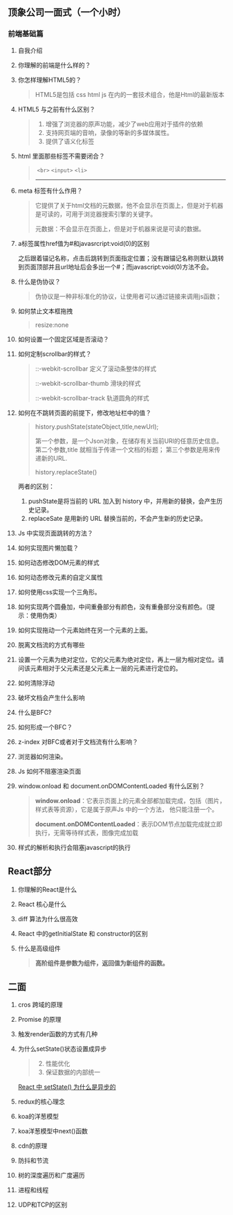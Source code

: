 ## 顶象公司一面式（一个小时）

### 前端基础篇

1. 自我介绍

2. 你理解的前端是什么样的？

3. 你怎样理解HTML5的？

   > HTML5是包括 css html js 在内的一套技术组合，他是Html的最新版本

4. HTML5 与之前有什么区别？

   > 1. 增强了浏览器的原声功能，减少了web应用对于插件的依赖
   > 2. 支持网页端的音响，录像的等新的多媒体属性。
   > 3. 提供了语义化标签

5. html 里面那些标签不需要闭合？

   > <img> `<br>` `<input>`  `<li>`  <hr>

6. meta 标签有什么作用？

   > 它提供了关于html文档的元数据，他不会显示在页面上，但是对于机器是可读的，可用于浏览器搜索引擎的关键字。
   >
   > 元数据：不会显示在页面上，但是对于机器来说是可读的数据。

7. a标签属性href值为#和javasrcript:void(0)的区别

   之后跟着锚记名称，点击后跳转到页面指定位置；没有跟锚记名称则默认跳转到页面顶部并且url地址后会多出一个#；而javascript:void(0)方法不会。

8. 什么是伪协议？

   > 伪协议是一种非标准化的协议，让使用者可以通过链接来调用js函数； 

9. 如何禁止文本框拖拽

   > resize:none

10. 如何设置一个固定区域是否滚动？

11. 如何定制scrollbar的样式？

    > ::-webkit-scrollbar   定义了滚动条整体的样式
    >
    > ::-webkit-scrollbar-thumb 滑块的样式
    >
    > ::-webkit-scrollbar-track 轨道圆角的样式

12. 如何在不跳转页面的前提下，修改地址栏中的值？

    > history.pushState(stateObject,title,newUrl);
    >
    > 第一个参数，是一个Json对象，在储存有关当前URl的任意历史信息。
    >   第二个参数,title 就相当于传递一个文档的标题；
    >   第三个参数是用来传递新的URL.
    >
    > history.replaceState()

    两者的区别：

    1. pushState是将当前的 URL 加入到 history 中，并用新的替换，会产生历史记录。
    2. replaceSate 是用新的 URL 替换当前的，不会产生新的历史记录。

13. Js 中实现页面跳转的方法？

14. 如何实现图片懒加载？

15. 如何动态修改DOM元素的样式

16. 如何动态修改元素的自定义属性

17. 如何使用css实现一个三角形。

18. 如何实现两个圆叠加，中间重叠部分有颜色，没有重叠部分没有颜色。（提示：使用伪类）

19. 如何实现拖动一个元素始终在另一个元素的上面。

20. 脱离文档流的方式有哪些

21. 设置一个元素为绝对定位，它的父元素为绝对定位，再上一层为相对定位。请问该元素相对于父元素还是父元素上一层的元素进行定位的。

22. 如何清除浮动

23. 破坏文档会产生什么影响

24. 什么是BFC?

25. 如何形成一个BFC？

26. z-index 对BFC或者对于文档流有什么影响？

27. 浏览器如何渲染。

28. Js 如何不阻塞渲染页面

29. window.onload 和 document.onDOMContentLoaded 有什么区别？

    > **window.onload**：它表示页面上的元素全部都加载完成，包括（图片，样式表等资源），它是属于原声Js 中的一个方法，	他只能注册一个。
    >
    > **document.onDOMContentLoaded**：表示DOM节点加载完成就立即执行，无需等待样式表，图像完成加载

30. 样式的解析和执行会阻塞javascript的执行

## React部分

1. 你理解的React是什么

2. React 核心是什么

3. diff 算法为什么很高效

4. React 中的getInitialState 和 constructor的区别

5. 什么是高级组件

   > **高阶组件是参数为组件，返回值为新组件的函数。**

## 二面

1. cros 跨域的原理

2. Promise 的原理 

3. 触发render函数的方式有几种

4. 为什么setState()状态设置成异步

   > 2. 性能优化
   > 2. 保证数据的内部统一

   [ React 中 setState() 为什么是异步的](https://segmentfault.com/a/1190000013040438)

5. redux的核心理念

6. koa的洋葱模型

7. koa洋葱模型中next()函数

8. cdn的原理

9. 防抖和节流

10. 树的深度遍历和广度遍历

11. 进程和线程

12. UDP和TCP的区别